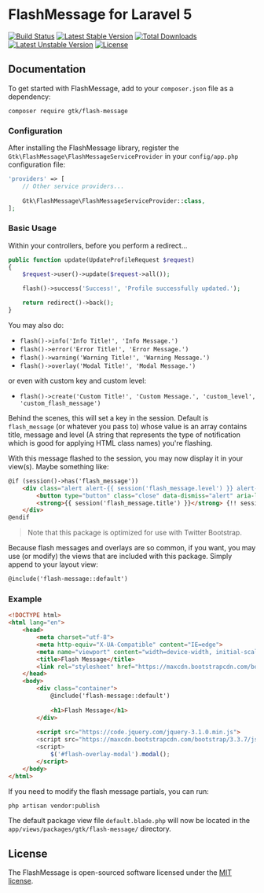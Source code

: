 # FlashMessage for Laravel 5

[![Build Status](https://travis-ci.org/cuonggt/flash-message.svg?branch=master)](https://travis-ci.org/cuonggt/flash-message)
[![Latest Stable Version](https://poser.pugx.org/gtk/flash-message/v/stable)](https://packagist.org/packages/gtk/flash-message)
[![Total Downloads](https://poser.pugx.org/gtk/flash-message/downloads)](https://packagist.org/packages/gtk/flash-message)
[![Latest Unstable Version](https://poser.pugx.org/gtk/flash-message/v/unstable)](https://packagist.org/packages/gtk/flash-message)
[![License](https://poser.pugx.org/gtk/flash-message/license)](https://packagist.org/packages/gtk/flash-message)

## Documentation

To get started with FlashMessage, add to your `composer.json` file as a dependency:

    composer require gtk/flash-message
    
### Configuration

After installing the FlashMessage library, register the `Gtk\FlashMessage\FlashMessageServiceProvider` in your `config/app.php` configuration file:

```php
'providers' => [
    // Other service providers...
    
    Gtk\FlashMessage\FlashMessageServiceProvider::class,
];
```

### Basic Usage

Within your controllers, before you perform a redirect...

```php
public function update(UpdateProfileRequest $request)
{
    $request->user()->update($request->all());

    flash()->success('Success!', 'Profile successfully updated.');

    return redirect()->back();
}
```

You may also do:

- `flash()->info('Info Title!', 'Info Message.')`
- `flash()->error('Error Title!', 'Error Message.')`
- `flash()->warning('Warning Title!', 'Warning Message.')`
- `flash()->overlay('Modal Title!', 'Modal Message.')`

or even with custom key and custom level:

- `flash()->create('Custom Title!', 'Custom Message.', 'custom_level', 'custom_flash_message')`

Behind the scenes, this will set a key in the session. Default is `flash_message` (or whatever you pass to) whose value is an array contains title, message and level (A string that represents the type of notification which is good for applying HTML class names) you're flashing.

With this message flashed to the session, you may now display it in your view(s). Maybe something like:

```html
@if (session()->has('flash_message'))
    <div class="alert alert-{{ session('flash_message.level') }} alert-dismissible" role="alert">
        <button type="button" class="close" data-dismiss="alert" aria-label="Close"><span aria-hidden="true">&times;</span></button>
        <strong>{{ session('flash_message.title') }}</strong> {!! session('flash_message.message') !!}
    </div>
@endif
```

> Note that this package is optimized for use with Twitter Bootstrap.

Because flash messages and overlays are so common, if you want, you may use (or modify) the views that are included with this package. Simply append to your layout view:

```html
@include('flash-message::default')
```

### Example

```html
<!DOCTYPE html>
<html lang="en">
    <head>
        <meta charset="utf-8">
        <meta http-equiv="X-UA-Compatible" content="IE=edge">
        <meta name="viewport" content="width=device-width, initial-scale=1">
        <title>Flash Message</title>
        <link rel="stylesheet" href="https://maxcdn.bootstrapcdn.com/bootstrap/3.3.7/css/bootstrap.min.css">
    </head>
    <body>
        <div class="container">
            @include('flash-message::default')
        
            <h1>Flash Message</h1>
        </div>
        
        <script src="https://code.jquery.com/jquery-3.1.0.min.js">
        <script src="https://maxcdn.bootstrapcdn.com/bootstrap/3.3.7/js/bootstrap.min.js">
        <script>
            $('#flash-overlay-modal').modal();
        </script>
    </body>
</html>
```

If you need to modify the flash message partials, you can run:

```bash
php artisan vendor:publish
```

The default package view file `default.blade.php` will now be located in the `app/views/packages/gtk/flash-message/` directory.

## License

The FlashMessage is open-sourced software licensed under the [MIT license](http://opensource.org/licenses/MIT).
